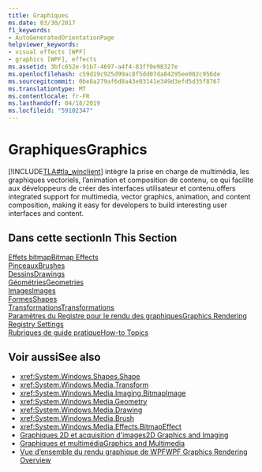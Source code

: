 ```yaml
---
title: Graphiques
ms.date: 03/30/2017
f1_keywords:
- AutoGeneratedOrientationPage
helpviewer_keywords:
- visual effects [WPF]
- graphics [WPF], effects
ms.assetid: 3bfc652e-91b7-4697-a4f4-83ff0e98327e
ms.openlocfilehash: c59d19c925d99ac8f5dd07da84295ee002c956de
ms.sourcegitcommit: 0be8a279af6d8a43e03141e349d3efd5d35f8767
ms.translationtype: MT
ms.contentlocale: fr-FR
ms.lasthandoff: 04/18/2019
ms.locfileid: "59102347"
---
```

# <a name="graphics"></a><span data-ttu-id="0966a-102">Graphiques</span><span class="sxs-lookup"><span data-stu-id="0966a-102">Graphics</span></span>
[!INCLUDE[TLA#tla_winclient](../../../../includes/tlasharptla-winclient-md.md)] <span data-ttu-id="0966a-103">intègre la prise en charge de multimédia, les graphiques vectoriels, l’animation et composition de contenu, ce qui facilite aux développeurs de créer des interfaces utilisateur et contenu.</span><span class="sxs-lookup"><span data-stu-id="0966a-103">offers integrated support for multimedia, vector graphics, animation, and content composition, making it easy for developers to build interesting user interfaces and content.</span></span>  
  
## <a name="in-this-section"></a><span data-ttu-id="0966a-104">Dans cette section</span><span class="sxs-lookup"><span data-stu-id="0966a-104">In This Section</span></span>  
 [<span data-ttu-id="0966a-105">Effets bitmap</span><span class="sxs-lookup"><span data-stu-id="0966a-105">Bitmap Effects</span></span>](bitmap-effects.md)  
 [<span data-ttu-id="0966a-106">Pinceaux</span><span class="sxs-lookup"><span data-stu-id="0966a-106">Brushes</span></span>](brushes.md)  
 [<span data-ttu-id="0966a-107">Dessins</span><span class="sxs-lookup"><span data-stu-id="0966a-107">Drawings</span></span>](drawings.md)  
 [<span data-ttu-id="0966a-108">Géométries</span><span class="sxs-lookup"><span data-stu-id="0966a-108">Geometries</span></span>](geometries.md)  
 [<span data-ttu-id="0966a-109">Images</span><span class="sxs-lookup"><span data-stu-id="0966a-109">Images</span></span>](images.md)  
 [<span data-ttu-id="0966a-110">Formes</span><span class="sxs-lookup"><span data-stu-id="0966a-110">Shapes</span></span>](shapes.md)  
 [<span data-ttu-id="0966a-111">Transformations</span><span class="sxs-lookup"><span data-stu-id="0966a-111">Transformations</span></span>](transformations.md)  
 [<span data-ttu-id="0966a-112">Paramètres du Registre pour le rendu des graphiques</span><span class="sxs-lookup"><span data-stu-id="0966a-112">Graphics Rendering Registry Settings</span></span>](graphics-rendering-registry-settings.md)  
 [<span data-ttu-id="0966a-113">Rubriques de guide pratique</span><span class="sxs-lookup"><span data-stu-id="0966a-113">How-to Topics</span></span>](graphics-how-to-topics.md)  
  
## <a name="see-also"></a><span data-ttu-id="0966a-114">Voir aussi</span><span class="sxs-lookup"><span data-stu-id="0966a-114">See also</span></span>

- <xref:System.Windows.Shapes.Shape>
- <xref:System.Windows.Media.Transform>
- <xref:System.Windows.Media.Imaging.BitmapImage>
- <xref:System.Windows.Media.Geometry>
- <xref:System.Windows.Media.Drawing>
- <xref:System.Windows.Media.Brush>
- <xref:System.Windows.Media.Effects.BitmapEffect>
- [<span data-ttu-id="0966a-115">Graphiques 2D et acquisition d'images</span><span class="sxs-lookup"><span data-stu-id="0966a-115">2D Graphics and Imaging</span></span>](../advanced/optimizing-performance-2d-graphics-and-imaging.md)
- [<span data-ttu-id="0966a-116">Graphiques et multimédia</span><span class="sxs-lookup"><span data-stu-id="0966a-116">Graphics and Multimedia</span></span>](index.md)
- [<span data-ttu-id="0966a-117">Vue d’ensemble du rendu graphique de WPF</span><span class="sxs-lookup"><span data-stu-id="0966a-117">WPF Graphics Rendering Overview</span></span>](wpf-graphics-rendering-overview.md)
